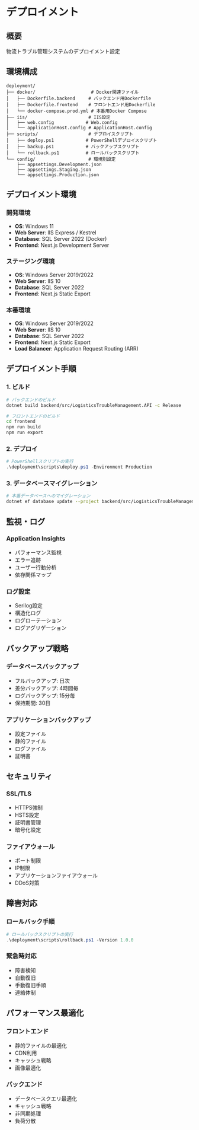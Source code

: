 # デプロイメント

## 概要
物流トラブル管理システムのデプロイメント設定

## 環境構成
```
deployment/
├── docker/                     # Docker関連ファイル
│   ├── Dockerfile.backend     # バックエンド用Dockerfile
│   ├── Dockerfile.frontend    # フロントエンド用Dockerfile
│   └── docker-compose.prod.yml # 本番用Docker Compose
├── iis/                       # IIS設定
│   ├── web.config            # Web.config
│   └── applicationHost.config # ApplicationHost.config
├── scripts/                   # デプロイスクリプト
│   ├── deploy.ps1            # PowerShellデプロイスクリプト
│   ├── backup.ps1            # バックアップスクリプト
│   └── rollback.ps1          # ロールバックスクリプト
└── config/                    # 環境別設定
    ├── appsettings.Development.json
    ├── appsettings.Staging.json
    └── appsettings.Production.json
```

## デプロイメント環境

### 開発環境
- **OS**: Windows 11
- **Web Server**: IIS Express / Kestrel
- **Database**: SQL Server 2022 (Docker)
- **Frontend**: Next.js Development Server

### ステージング環境
- **OS**: Windows Server 2019/2022
- **Web Server**: IIS 10
- **Database**: SQL Server 2022
- **Frontend**: Next.js Static Export

### 本番環境
- **OS**: Windows Server 2019/2022
- **Web Server**: IIS 10
- **Database**: SQL Server 2022
- **Frontend**: Next.js Static Export
- **Load Balancer**: Application Request Routing (ARR)

## デプロイメント手順

### 1. ビルド
```bash
# バックエンドのビルド
dotnet build backend/src/LogisticsTroubleManagement.API -c Release

# フロントエンドのビルド
cd frontend
npm run build
npm run export
```

### 2. デプロイ
```powershell
# PowerShellスクリプトの実行
.\deployment\scripts\deploy.ps1 -Environment Production
```

### 3. データベースマイグレーション
```bash
# 本番データベースへのマイグレーション
dotnet ef database update --project backend/src/LogisticsTroubleManagement.Infrastructure --startup-project backend/src/LogisticsTroubleManagement.API
```

## 監視・ログ

### Application Insights
- パフォーマンス監視
- エラー追跡
- ユーザー行動分析
- 依存関係マップ

### ログ設定
- Serilog設定
- 構造化ログ
- ログローテーション
- ログアグリゲーション

## バックアップ戦略

### データベースバックアップ
- フルバックアップ: 日次
- 差分バックアップ: 4時間毎
- ログバックアップ: 15分毎
- 保持期間: 30日

### アプリケーションバックアップ
- 設定ファイル
- 静的ファイル
- ログファイル
- 証明書

## セキュリティ

### SSL/TLS
- HTTPS強制
- HSTS設定
- 証明書管理
- 暗号化設定

### ファイアウォール
- ポート制限
- IP制限
- アプリケーションファイアウォール
- DDoS対策

## 障害対応

### ロールバック手順
```powershell
# ロールバックスクリプトの実行
.\deployment\scripts\rollback.ps1 -Version 1.0.0
```

### 緊急時対応
- 障害検知
- 自動復旧
- 手動復旧手順
- 連絡体制

## パフォーマンス最適化

### フロントエンド
- 静的ファイルの最適化
- CDN利用
- キャッシュ戦略
- 画像最適化

### バックエンド
- データベースクエリ最適化
- キャッシュ戦略
- 非同期処理
- 負荷分散
